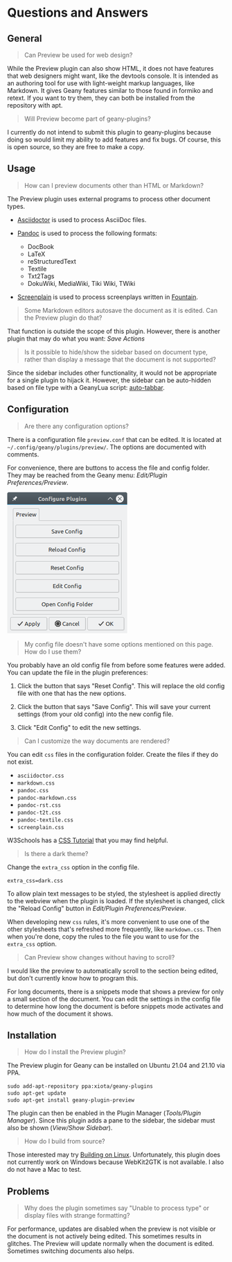 # Questions and Answers

## General

> Can Preview be used for web design?

While the Preview plugin can also show HTML, it does not have features that web designers might want, like the devtools console. It is intended as an authoring tool for use with light-weight markup languages, like Markdown. It gives Geany features similar to those found in formiko and retext. If you want to try them, they can both be installed from the repository with apt.

> Will Preview become part of geany-plugins?

I currently do not intend to submit this plugin to geany-plugins because doing so would limit my ability to add features and fix bugs. Of course, this is open source, so they are free to make a copy.

## Usage

> How can I preview documents other than HTML or Markdown?

The Preview plugin uses external programs to process other document types.

* [Asciidoctor](https://asciidoctor.org/) is used to process AsciiDoc files.

* [Pandoc](https://pandoc.org/) is used to process the following formats:

  + DocBook
  + LaTeX
  + reStructuredText
  + Textile
  + Txt2Tags
  + DokuWiki, MediaWiki, Tiki Wiki, TWiki

* [Screenplain](https://github.com/vilcans/screenplain) is used to process screenplays written in [Fountain](https://www.fountain.io/).

> Some Markdown editors autosave the document as it is edited.  Can the Preview plugin do that?

That function is outside the scope of this plugin.  However, there is another plugin that may do what you want: *Save Actions*

> Is it possible to hide/show the sidebar based on document type, rather than display a message that the document is not supported?

Since the sidebar includes other functionality, it would not be appropriate for a single plugin to hijack it.  However, the sidebar can be auto-hidden based on file type with a GeanyLua script: [auto-tabbar](https://github.com/xiota/geanylua-scripts).

## Configuration

> Are there any configuration options?

There is a configuration file `preview.conf` that can be edited.  It is located at `~/.config/geany/plugins/preview/`.  The options are documented with comments.

For convenience, there are buttons to access the file and config folder.  They may be reached from the Geany menu: *Edit/Plugin Preferences/Preview*.

![convenience buttons](geany-plugin-preferences.png)

> My config file doesn't have some options mentioned on this page.  How do I use them?

You probably have an old config file from before some features were added.  You can update the file in the plugin preferences:

1. Click the button that says "Reset Config".  This will replace the old config file with one that has the new options.

2. Click the button that says "Save Config".  This will save your current settings (from your old config) into the new config file.

3. Click "Edit Config" to edit the new settings.

> Can I customize the way documents are rendered?

You can edit `css` files in the configuration folder.  Create the files if they do not exist.

* `asciidoctor.css`
* `markdown.css`
* `pandoc.css`
* `pandoc-markdown.css`
* `pandoc-rst.css`
* `pandoc-t2t.css`
* `pandoc-textile.css`
* `screenplain.css`

W3Schools has a [CSS Tutorial](https://www.w3schools.com/css/) that you may find helpful.

> Is there a dark theme?

Change the `extra_css` option in the config file.
```
extra_css=dark.css
```

To allow plain text messages to be styled, the stylesheet is applied directly to the webview when the plugin is loaded.  If the stylesheet is changed, click the "Reload Config" button in *Edit/Plugin Preferences/Preview*.

When developing new `css` rules, it's more convenient to use one of the other stylesheets that's refreshed more frequently, like `markdown.css`. Then when you're done, copy the rules to the file you want to use for the `extra_css` option.

> Can Preview show changes without having to scroll?

I would like the preview to automatically scroll to the section being edited, but don't currently know how to program this.

For long documents, there is a snippets mode that shows a preview for only a small section of the document. You can edit the settings in the config file to determine how long the document is before snippets mode activates and how much of the document it shows.

## Installation

> How do I install the Preview plugin?

The Preview plugin for Geany can be installed on Ubuntu 21.04 and 21.10 via PPA.
```
sudo add-apt-repository ppa:xiota/geany-plugins
sudo apt-get update
sudo apt-get install geany-plugin-preview
```

The plugin can then be enabled in the Plugin Manager (*Tools/Plugin Manager*).  Since this plugin adds a pane to the sidebar, the sidebar must also be shown (*View/Show Sidebar*).

> How do I build from source?

Those interested may try [Building on Linux](docs/Building_on_Linux.md).  Unfortunately, this plugin does not currently work on Windows because WebKit2GTK is not available.  I also do not have a Mac to test.

## Problems

> Why does the plugin sometimes say "Unable to process type" or display files with strange formatting?

For performance, updates are disabled when the preview is not visible or the document is not actively being edited.  This sometimes results in glitches.  The Preview will update normally when the document is edited.  Sometimes switching documents also helps.
